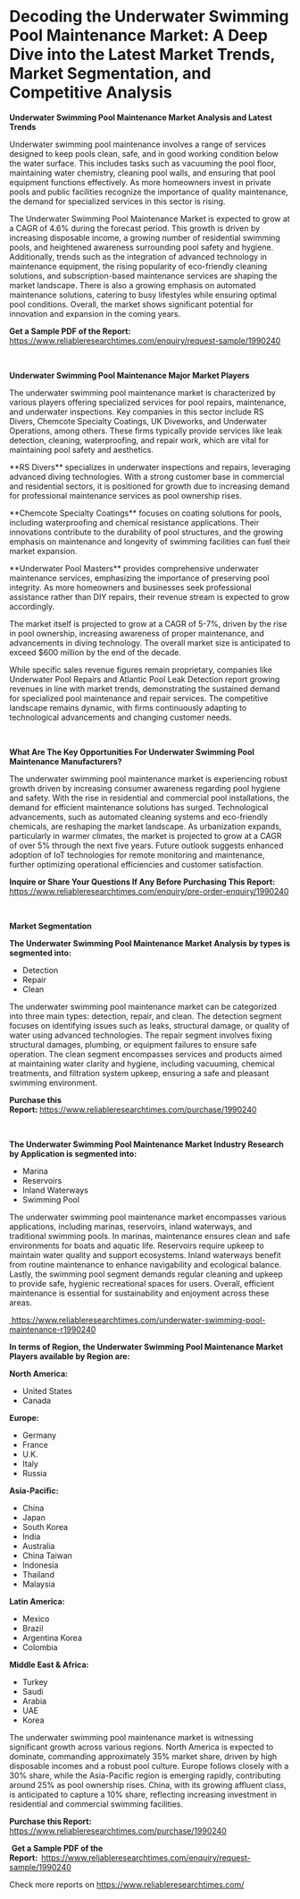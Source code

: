 <p><h1>Decoding the Underwater Swimming Pool Maintenance Market: A Deep Dive into the Latest Market Trends, Market Segmentation, and Competitive Analysis</h1></p><p><strong>Underwater Swimming Pool Maintenance Market Analysis and Latest Trends</strong></p>
<p><p>Underwater swimming pool maintenance involves a range of services designed to keep pools clean, safe, and in good working condition below the water surface. This includes tasks such as vacuuming the pool floor, maintaining water chemistry, cleaning pool walls, and ensuring that pool equipment functions effectively. As more homeowners invest in private pools and public facilities recognize the importance of quality maintenance, the demand for specialized services in this sector is rising.</p><p>The Underwater Swimming Pool Maintenance Market is expected to grow at a CAGR of 4.6% during the forecast period. This growth is driven by increasing disposable income, a growing number of residential swimming pools, and heightened awareness surrounding pool safety and hygiene. Additionally, trends such as the integration of advanced technology in maintenance equipment, the rising popularity of eco-friendly cleaning solutions, and subscription-based maintenance services are shaping the market landscape. There is also a growing emphasis on automated maintenance solutions, catering to busy lifestyles while ensuring optimal pool conditions. Overall, the market shows significant potential for innovation and expansion in the coming years.</p></p>
<p><strong>Get a Sample PDF of the Report:&nbsp;</strong> <a href="https://www.reliableresearchtimes.com/enquiry/request-sample/1990240?utm_campaign=3211&utm_medium=2&utm_source=Github&utm_content=ia&utm_term=11032025&utm_id=underwater-swimming-pool-maintenance">https://www.reliableresearchtimes.com/enquiry/request-sample/1990240</a></p>
<p>&nbsp;</p>
<p><strong>Underwater Swimming Pool Maintenance Major Market Players</strong></p>
<p><p>The underwater swimming pool maintenance market is characterized by various players offering specialized services for pool repairs, maintenance, and underwater inspections. Key companies in this sector include RS Divers, Chemcote Specialty Coatings, UK Diveworks, and Underwater Operations, among others. These firms typically provide services like leak detection, cleaning, waterproofing, and repair work, which are vital for maintaining pool safety and aesthetics.</p><p>**RS Divers** specializes in underwater inspections and repairs, leveraging advanced diving technologies. With a strong customer base in commercial and residential sectors, it is positioned for growth due to increasing demand for professional maintenance services as pool ownership rises.</p><p>**Chemcote Specialty Coatings** focuses on coating solutions for pools, including waterproofing and chemical resistance applications. Their innovations contribute to the durability of pool structures, and the growing emphasis on maintenance and longevity of swimming facilities can fuel their market expansion.</p><p>**Underwater Pool Masters** provides comprehensive underwater maintenance services, emphasizing the importance of preserving pool integrity. As more homeowners and businesses seek professional assistance rather than DIY repairs, their revenue stream is expected to grow accordingly.</p><p>The market itself is projected to grow at a CAGR of 5-7%, driven by the rise in pool ownership, increasing awareness of proper maintenance, and advancements in diving technology. The overall market size is anticipated to exceed $600 million by the end of the decade.</p><p>While specific sales revenue figures remain proprietary, companies like Underwater Pool Repairs and Atlantic Pool Leak Detection report growing revenues in line with market trends, demonstrating the sustained demand for specialized pool maintenance and repair services. The competitive landscape remains dynamic, with firms continuously adapting to technological advancements and changing customer needs.</p></p>
<p>&nbsp;</p>
<p><strong>What Are The Key Opportunities For Underwater Swimming Pool Maintenance Manufacturers?</strong></p>
<p><p>The underwater swimming pool maintenance market is experiencing robust growth driven by increasing consumer awareness regarding pool hygiene and safety. With the rise in residential and commercial pool installations, the demand for efficient maintenance solutions has surged. Technological advancements, such as automated cleaning systems and eco-friendly chemicals, are reshaping the market landscape. As urbanization expands, particularly in warmer climates, the market is projected to grow at a CAGR of over 5% through the next five years. Future outlook suggests enhanced adoption of IoT technologies for remote monitoring and maintenance, further optimizing operational efficiencies and customer satisfaction.</p></p>
<p><strong>Inquire or Share Your Questions If Any Before Purchasing This Report:</strong> <a href="https://www.reliableresearchtimes.com/enquiry/pre-order-enquiry/1990240?utm_campaign=3211&utm_medium=2&utm_source=Github&utm_content=ia&utm_term=11032025&utm_id=underwater-swimming-pool-maintenance">https://www.reliableresearchtimes.com/enquiry/pre-order-enquiry/1990240</a></p>
<p>&nbsp;</p>
<p><strong>Market Segmentation</strong></p>
<p><strong>The Underwater Swimming Pool Maintenance Market Analysis by types is segmented into:</strong></p>
<p><ul><li>Detection</li><li>Repair</li><li>Clean</li></ul></p>
<p><p>The underwater swimming pool maintenance market can be categorized into three main types: detection, repair, and clean. The detection segment focuses on identifying issues such as leaks, structural damage, or quality of water using advanced technologies. The repair segment involves fixing structural damages, plumbing, or equipment failures to ensure safe operation. The clean segment encompasses services and products aimed at maintaining water clarity and hygiene, including vacuuming, chemical treatments, and filtration system upkeep, ensuring a safe and pleasant swimming environment.</p></p>
<p><strong>Purchase this Report:&nbsp;</strong><a href="https://www.reliableresearchtimes.com/purchase/1990240?utm_campaign=3211&utm_medium=2&utm_source=Github&utm_content=ia&utm_term=11032025&utm_id=underwater-swimming-pool-maintenance">https://www.reliableresearchtimes.com/purchase/1990240</a></p>
<p>&nbsp;</p>
<p><strong>The Underwater Swimming Pool Maintenance Market Industry Research by Application is segmented into:</strong></p>
<p><ul><li>Marina</li><li>Reservoirs</li><li>Inland Waterways</li><li>Swimming Pool</li></ul></p>
<p><p>The underwater swimming pool maintenance market encompasses various applications, including marinas, reservoirs, inland waterways, and traditional swimming pools. In marinas, maintenance ensures clean and safe environments for boats and aquatic life. Reservoirs require upkeep to maintain water quality and support ecosystems. Inland waterways benefit from routine maintenance to enhance navigability and ecological balance. Lastly, the swimming pool segment demands regular cleaning and upkeep to provide safe, hygienic recreational spaces for users. Overall, efficient maintenance is essential for sustainability and enjoyment across these areas.</p></p>
<p><a href="https://www.reliableresearchtimes.com/underwater-swimming-pool-maintenance-r1990240?utm_campaign=3211&utm_medium=2&utm_source=Github&utm_content=ia&utm_term=11032025&utm_id=underwater-swimming-pool-maintenance">&nbsp;https://www.reliableresearchtimes.com/underwater-swimming-pool-maintenance-r1990240</a></p>
<p><strong>In terms of Region, the Underwater Swimming Pool Maintenance Market Players available by Region are:</strong></p>
<p>
    <p> <strong> North America: </strong>
        <ul>
            <li>United States</li>
            <li>Canada</li>
        </ul>
        </p> 
    <p> <strong> Europe: </strong>
        <ul>
            <li>Germany</li>
            <li>France</li>
            <li>U.K.</li>
            <li>Italy</li>
            <li>Russia</li>
        </ul>
        </p> 
    <p> <strong> Asia-Pacific: </strong>
        <ul>
            <li>China</li>
            <li>Japan</li>
            <li>South Korea</li>
            <li>India</li>
            <li>Australia</li>
            <li>China Taiwan</li>
            <li>Indonesia</li>
            <li>Thailand</li>
            <li>Malaysia</li>
        </ul>
        </p> 
    <p> <strong> Latin America: </strong>
        <ul>
            <li>Mexico</li>
            <li>Brazil</li>
            <li>Argentina Korea</li>
            <li>Colombia</li>
        </ul>
        </p> 
    <p> <strong> Middle East & Africa: </strong>
        <ul>
            <li>Turkey</li>
            <li>Saudi</li>
            <li>Arabia</li>
            <li>UAE</li>
            <li>Korea</li>
        </ul>
    </p>
    </p>
<p><p>The underwater swimming pool maintenance market is witnessing significant growth across various regions. North America is expected to dominate, commanding approximately 35% market share, driven by high disposable incomes and a robust pool culture. Europe follows closely with a 30% share, while the Asia-Pacific region is emerging rapidly, contributing around 25% as pool ownership rises. China, with its growing affluent class, is anticipated to capture a 10% share, reflecting increasing investment in residential and commercial swimming facilities.</p></p>
<p><strong>Purchase this Report: </strong><a href="https://www.reliableresearchtimes.com/purchase/1990240?utm_campaign=3211&utm_medium=2&utm_source=Github&utm_content=ia&utm_term=11032025&utm_id=underwater-swimming-pool-maintenance">https://www.reliableresearchtimes.com/purchase/1990240</a></p>
<p>&nbsp;<strong>Get a Sample PDF of the Report:&nbsp;&nbsp;</strong><a href="https://www.reliableresearchtimes.com/enquiry/request-sample/1990240?utm_campaign=3211&utm_medium=2&utm_source=Github&utm_content=ia&utm_term=11032025&utm_id=underwater-swimming-pool-maintenance">https://www.reliableresearchtimes.com/enquiry/request-sample/1990240</a></p>
<p><strong></strong></p>
<p>Check more reports on <a href="https://www.reliableresearchtimes.com/?utm_campaign=3211&utm_medium=2&utm_source=Github&utm_content=ia&utm_term=11032025&utm_id=underwater-swimming-pool-maintenance">https://www.reliableresearchtimes.com/</a></p>
